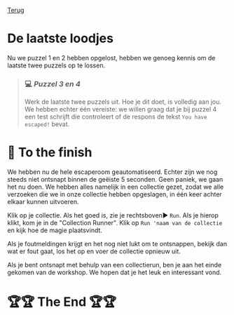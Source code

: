 [Terug](05.%20puzzle2.md)
# De laatste loodjes

Nu we puzzel 1 en 2 hebben opgelost, hebben we genoeg kennis om de laatste twee puzzels op te lossen.

> ### :computer: ***Puzzel 3 en 4***
> 
> Werk de laatste twee puzzels uit. Hoe je dit doet, is volledig aan jou. We hebben echter één vereiste: we willen graag dat je bij puzzel 4 een test schrijft die controleert of de respons de tekst `You have escaped!` bevat.

# :checkered_flag: To the finish

We hebben nu de hele escaperoom geautomatiseerd. Echter zijn we nog steeds niet ontsnapt binnen de geëiste 5 seconden. Geen paniek, we gaan het nu doen. We hebben alles namelijk in een collectie gezet, zodat we alle verzoeken die we in onze collectie hebben opgeslagen, in één keer achter elkaar kunnen uitvoeren.

Klik op je collectie. Als het goed is, zie je rechtsboven:arrow_forward: `Run`. Als je hierop klikt, kom je in de "Collection Runner". Klik op `Run 'naam van de collectie` en kijk hoe de magie plaatsvindt.



Als je foutmeldingen krijgt en het nog niet lukt om te ontsnappen, bekijk dan wat er fout gaat, los het op en voer de collectie opnieuw uit.



Als je bent ontsnapt met behulp van een collectierun, ben je aan het einde gekomen van de workshop. We hopen dat je het leuk en interessant vond.



# :trophy::trophy: The End :trophy::trophy:
